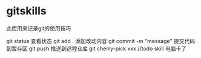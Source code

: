 # gitskills

此库用来记录git的使用技巧

git status 查看状态
git add . 添加改动内容
git commit -m "message" 提交代码到暂存区
git push 推送到远程仓库
git cherry-pick xxx
//todo
skill
电脑卡了

